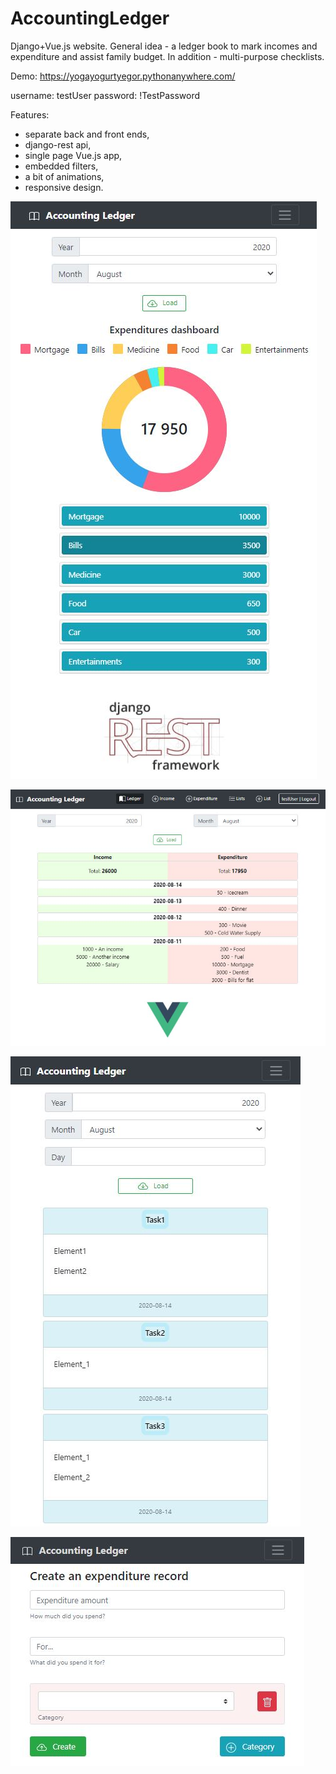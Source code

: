 # AccountingLedger

Django+Vue.js website. General idea - a ledger book to mark incomes and expenditure and assist family budget. In addition - multi-purpose checklists.

Demo:
https://yogayogurtyegor.pythonanywhere.com/

username: testUser
password: !TestPassword

Features:
- separate back and front ends,
- django-rest api,
- single page Vue.js app,
- embedded filters,
- a bit of animations,
- responsive design.

![](/images/img1.JPG)

![](/images/img2.JPG)

![](/images/img3.JPG)

![](/images/img4.JPG)
